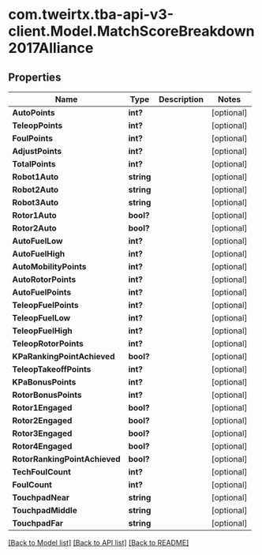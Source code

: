# com.tweirtx.tba-api-v3-client.Model.MatchScoreBreakdown2017Alliance
## Properties

Name | Type | Description | Notes
------------ | ------------- | ------------- | -------------
**AutoPoints** | **int?** |  | [optional] 
**TeleopPoints** | **int?** |  | [optional] 
**FoulPoints** | **int?** |  | [optional] 
**AdjustPoints** | **int?** |  | [optional] 
**TotalPoints** | **int?** |  | [optional] 
**Robot1Auto** | **string** |  | [optional] 
**Robot2Auto** | **string** |  | [optional] 
**Robot3Auto** | **string** |  | [optional] 
**Rotor1Auto** | **bool?** |  | [optional] 
**Rotor2Auto** | **bool?** |  | [optional] 
**AutoFuelLow** | **int?** |  | [optional] 
**AutoFuelHigh** | **int?** |  | [optional] 
**AutoMobilityPoints** | **int?** |  | [optional] 
**AutoRotorPoints** | **int?** |  | [optional] 
**AutoFuelPoints** | **int?** |  | [optional] 
**TeleopFuelPoints** | **int?** |  | [optional] 
**TeleopFuelLow** | **int?** |  | [optional] 
**TeleopFuelHigh** | **int?** |  | [optional] 
**TeleopRotorPoints** | **int?** |  | [optional] 
**KPaRankingPointAchieved** | **bool?** |  | [optional] 
**TeleopTakeoffPoints** | **int?** |  | [optional] 
**KPaBonusPoints** | **int?** |  | [optional] 
**RotorBonusPoints** | **int?** |  | [optional] 
**Rotor1Engaged** | **bool?** |  | [optional] 
**Rotor2Engaged** | **bool?** |  | [optional] 
**Rotor3Engaged** | **bool?** |  | [optional] 
**Rotor4Engaged** | **bool?** |  | [optional] 
**RotorRankingPointAchieved** | **bool?** |  | [optional] 
**TechFoulCount** | **int?** |  | [optional] 
**FoulCount** | **int?** |  | [optional] 
**TouchpadNear** | **string** |  | [optional] 
**TouchpadMiddle** | **string** |  | [optional] 
**TouchpadFar** | **string** |  | [optional] 

[[Back to Model list]](../README.md#documentation-for-models) [[Back to API list]](../README.md#documentation-for-api-endpoints) [[Back to README]](../README.md)

